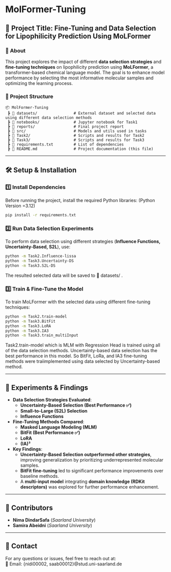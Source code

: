 # MolFormer-Tuning 

## 🚀 Project Title: **Fine-Tuning and Data Selection for Lipophilicity Prediction Using MoLFormer**  

### 📌 **About**  
This project explores the impact of different **data selection strategies** and **fine-tuning techniques** on lipophilicity prediction using **MoLFormer**, a transformer-based chemical language model. The goal is to enhance model performance by selecting the most informative molecular samples and optimizing the learning process.  

### 📂 **Project Structure**  
```
📦 MolFormer-Tuning 
 ┣ 📂 datasets/                # External dataset and selected data using different data selection methods
 ┣ 📂 notebooks/               # Jupyter notebook for Task1
 ┣ 📂 reports/                 # Final project report
 ┣ 📂 src/                     # Models and utils used in tasks
 ┣ 📂 Task2/                   # Scripts and results for Task2
 ┣ 📂 Task3/                   # Scripts and results for Task3
 ┣ 📝 requirements.txt         # List of dependencies  
 ┣ 📝 README.md                # Project documentation (this file)  

```

---

## 🛠 **Setup & Installation**  
### **1️⃣ Install Dependencies**  
Before running the project, install the required Python libraries: (Python Version =3.12)  
```bash
pip install -r requirements.txt
```


### **2️⃣ Run Data Selection Experiments**  
To perform data selection using different strategies (**Influence Functions, Uncertainty-Based, S2L**), use:  
```bash
python -m Task2.Influence-lissa 
python -m Task3.Uncertainty-DS
python -m Task3.S2L-DS
```
The resulted selected data will be saved to 📂 datasets/ .

### **3️⃣ Train & Fine-Tune the Model**  
To train MoLFormer with the selected data using different fine-tuning techniques:  
```bash
python -m Task2.train-model
python -m Task3.BitFit
python -m Task3.LoRA
python -m Task3.IA3
python -m Task3.train_multiInput
```
Task2.train-model which is MLM with Regression Head is trained using all of the data selection methods. Uncertainty-based data selection has the best performance in this model. So BitFit, LoRa, and IA3 fine-tuning methods were traiimplemented using data selected by Uncertainty-based method.

---

## 🧪 **Experiments & Findings**  
- **Data Selection Strategies Evaluated**:  
  - **Uncertainty-Based Selection (Best Performance ✅)**  
  - **Small-to-Large (S2L) Selection**  
  - **Influence Functions**  
- **Fine-Tuning Methods Compared**:  
  - **Masked Language Modeling (MLM)**  
  - **BitFit (Best Performance ✅)**  
  - **LoRA**  
  - **(IA)³**  
- **Key Findings**:  
  - **Uncertainty-Based Selection outperformed other strategies**, improving generalization by prioritizing underrepresented molecular samples.  
  - **BitFit fine-tuning** led to significant performance improvements over baseline methods.  
  - A **multi-input model** integrating **domain knowledge (RDKit descriptors)** was explored for further performance enhancement.  

---

## 🤝 **Contributors**  
- **Nima DindarSafa** (*Saarland University*)  
- **Samira Abeidni**  (*Saarland University*)

---

## 📧 **Contact**  
For any questions or issues, feel free to reach out at:  
📩 Email: {nidi00002, saab00012}@stud.uni-saarland.de